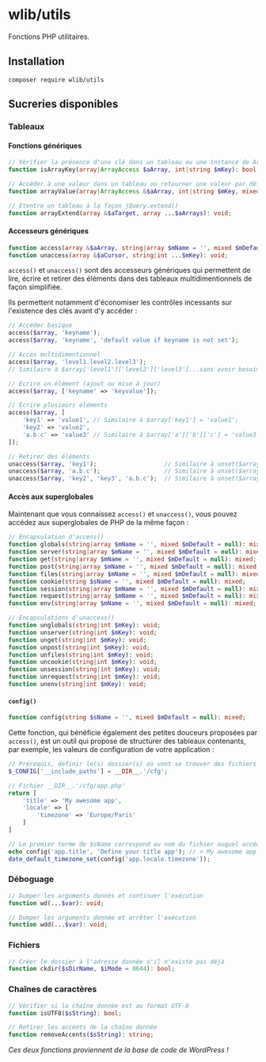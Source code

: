 # wlib/utils

Fonctions PHP utilitaires.

## Installation

```shell
composer require wlib/utils
```

## Sucreries disponibles

### Tableaux

#### Fonctions génériques

```php
// Vérifier la présence d'une clé dans un tableau ou une instance de ArrayAccess
function isArrayKey(array|ArrayAccess $aArray, int|string $mKey): bool;

// Accéder à une valeur dans un tableau ou retourner une valeur par défaut
function arrayValue(array|ArrayAccess &$aArray, int|string $mKey, mixed $mDefault = null): mixed;

// Etentre un tableau à la façon jQuery.extend()
function arrayExtend(array &$aTarget, array ...$aArrays): void;
```

#### Accesseurs génériques

```php
function access(array &$aArray, string|array $mName = '', mixed $mDefault = null): mixed;
function unaccess(array &$aCursor, string|int ...$mKey): void;
```

`access()` et `unaccess()` sont des accesseurs génériques qui permettent de lire, écrire et retirer des éléments dans des tableaux multidimentionnels de façon simplifiée.

Ils permettent notamment d'économiser les contrôles incessants sur l'existence des clés avant d'y accéder :

```php
// Accéder basique
access($array, 'keyname');
access($array, 'keyname', 'default value if keyname is not set');

// Accès multidimentionnel
access($array, 'level1.level2.level3');
// Similaire à $array['level1']['level2']['level3']...sans avoir besoin de vérifier l'existence de chaque dimension

// Ecrire un élément (ajout ou mise à jour)
access($array, ['keyname' => 'keyvalue']);

// Ecrire plusieurs éléments
access($array, [
	'key1' => 'value1',	// Similaire à $array['key1'] = 'value1';
	'key2' => 'value2',
	'a.b.c' => 'value3'	// Similaire à $array['a']['b']['c'] = 'value3';
]);

// Retirer des éléments
unaccess($array, 'key1');					// Similaire à unset($array['key1'])
unaccess($array, 'a.b.c');					// Similaire à unset($array['a']['b']['c']);
unaccess($array, 'key2', 'key3', 'a.b.c');	// Similaire à unset($array['key2'], $array['key3'], $array['a']['b']['c']);
```

#### Accès aux superglobales

Maintenant que vous connaissez `access()` et `unaccess()`, vous pouvez accédez aux superglobales de PHP de la même façon :

```php
// Encapsulation d'access()
function globals(string|array $mName = '', mixed $mDefault = null): mixed;
function server(string|array $mName = '', mixed $mDefault = null): mixed;
function get(string|array $mName = '', mixed $mDefault = null): mixed;
function post(string|array $mName = '', mixed $mDefault = null): mixed;
function files(string|array $mName = '', mixed $mDefault = null): mixed;
function cookie(string $sName = '', mixed $mDefault = null): mixed;
function session(string|array $mName = '', mixed $mDefault = null): mixed;
function request(string|array $mName = '', mixed $mDefault = null): mixed;
function env(string|array $mName = '', mixed $mDefault = null): mixed;

// Encapsulations d'unaccess()
function unglobals(string|int $mKey): void;
function unserver(string|int $mKey): void;
function unget(string|int $mKey): void;
function unpost(string|int $mKey): void;
function unfiles(string|int $mKey): void;
function uncookie(string|int $mKey): void;
function unsession(string|int $mKey): void;
function unrequest(string|int $mKey): void;
function unenv(string|int $mKey): void;
```

#### `config()`

```php
function config(string $sName = '', mixed $mDefault = null): mixed;
```

Cette fonction, qui bénéficie également des petites douceurs proposées par `access()`, est un outil qui propose de structurer des tableaux contenants, par exemple, les valeurs de configuration de votre application :

```php
// Prérequis, définir le(s) dossier(s) où vont se trouver des fichiers de configuration
$_CONFIG['__include_paths'] = __DIR__.'/cfg';

// Fichier __DIR__.'/cfg/app.php'
return [
	'title'	=> 'My awesome app',
	'locale' => [
		'timezone' => 'Europe/Paris'
	]
]

// Le premier terme de $sName correspond au nom du fichier auquel accéder
echo config('app.title', 'Define your title app'); // > My awesome app
date_default_timezone_set(config('app.locale.timezone'));
```

### Déboguage

```php
// Dumper les arguments donnés et continuer l'exécution
function wd(...$var): void;

// Dumper les arguments donnée et arrêter l'exécution
function wdd(...$var): void;
```

### Fichiers

```php
// Créer le dossier à l'adresse donnée s'il n'existe pas déjà
function ckdir($sDirName, $iMode = 0644): bool;
```

### Chaînes de caractères

```php
// Vérifier si la chaîne donnée est au format UTF-8
function isUTF8($sString): bool;

// Retirer les accents de la chaîne donnée
function removeAccents($sString): string;
```

_Ces deux fonctions proviennent de la base de code de WordPress !_